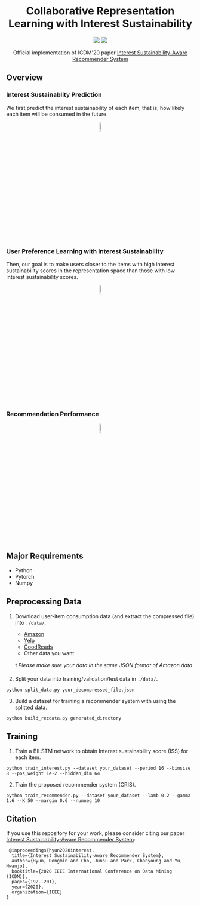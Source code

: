 <h1 align="center">
<span> Collaborative Representation Learning with Interest Sustainability</span>
</h1>

<p align="center">
    <a href="http://icdm2020.bigke.org/" alt="Conference">
        <img src="https://img.shields.io/badge/ICDM'20-Regular%20paper-brightgreen" /></a>   
    <a href="https://pytorch.org/" alt="PyTorch">
      <img src="https://img.shields.io/badge/PyTorch-%23EE4C2C.svg?e&logo=PyTorch&logoColor=white" /></a>   
</p>

<p align="center">
<span>Official implementation of ICDM'20 paper</span>
<a href="https://ieeexplore.ieee.org/document/9338423">Interest Sustainability-Aware Recommender System</a>
</p>

## Overview
### Interest Sustainablity Prediction 
We first predict the interest sustainability of each item, that is, how likely each item will be consumed in the future. 

<p align="center"><img src="https://upload.wikimedia.org/wikipedia/en/9/95/Test_image.jpg" alt="graph" width="8%"></p>

### User Preference Learning with Interest Sustainability
Then, our goal is to make users closer to the items with high interest sustainability scores in the representation space than those with low interest sustainability scores.

<p align="center"><img src="https://upload.wikimedia.org/wikipedia/en/9/95/Test_image.jpg" alt="graph" width="8%"></p>

### Recommendation Performance

<p align="center"><img src="https://upload.wikimedia.org/wikipedia/en/9/95/Test_image.jpg" alt="graph" width="8%"></p>


## Major Requirements
* Python
* Pytorch
* Numpy

## Preprocessing Data
1. Download user-item consumption data (and extract the compressed file) into `./data/`.
    * [Amazon](http://jmcauley.ucsd.edu/data/amazon/)
    * [Yelp](https://www.yelp.com/dataset)
    * [GoodReads](https://sites.google.com/eng.ucsd.edu/ucsdbookgraph)
    * Other data you want

    :exclamation: *Please make sure your data in the same JSON format of Amazon data.*
 
 2. Split your data into training/validation/test data in `./data/`.
   <pre><code>python split_data.py your_decompressed_file.json</code></pre>
 
 3. Build a dataset for training a recommender syetem with using the splitted data.
 <pre><code>python build_recdata.py generated_directory </code></pre>
 
 ## Training 
1. Train a BILSTM network to obtain Interest sustainability score (ISS) for each item.
 <pre><code>python train_interest.py --dataset your_dataset --period 16 --binsize 8 --pos_weight 1e-2 --hidden_dim 64</code></pre>

   
2. Train the proposed recommender system (CRIS).
 <pre><code>python train_recommender.py --dataset your_dataset --lamb 0.2 --gamma 1.6 --K 50 --margin 0.6 --numneg 10 </code></pre>

## Citation
If you use this repository for your work, please consider citing our paper [Interest Sustainability-Aware Recommender System](https://ieeexplore.ieee.org/document/9338423):

<pre><code> @inproceedings{hyun2020interest,
  title={Interest Sustainability-Aware Recommender System},
  author={Hyun, Dongmin and Cho, Junsu and Park, Chanyoung and Yu, Hwanjo},
  booktitle={2020 IEEE International Conference on Data Mining (ICDM)},
  pages={192--201},
  year={2020},
  organization={IEEE}
}
</code></pre>
